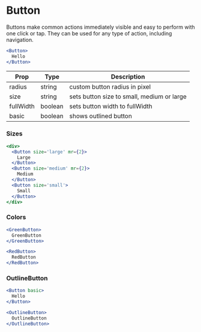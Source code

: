 # Button

Buttons make common actions immediately visible and easy to perform with one click or tap. They can be used for any type of action, including navigation.

```.jsx
<Button>
  Hello
</Button>
```

| Prop      | Type    | Description                                |
| --------- | ------- | ------------------------------------------ |
| radius    | string  | custom button radius in pixel              |
| size      | string  | sets button size to small, medium or large |
| fullWidth | boolean | sets button width to fullWidth             |
| basic     | boolean | shows outlined button                      |

### Sizes

```.jsx
<div>
  <Button size='large' mr={2}>
    Large
  </Button>
  <Button size='medium' mr={2}>
    Medium
  </Button>
  <Button size='small'>
    Small
  </Button>
</div>
```

### Colors

```.jsx
<GreenButton>
  GreenButton
</GreenButton>
```

```.jsx
<RedButton>
  RedButton
</RedButton>
```

### OutlineButton

```.jsx
<Button basic>
  Hello
</Button>
```

```.jsx
<OutlineButton>
  OutlineButton
</OutlineButton>
```
